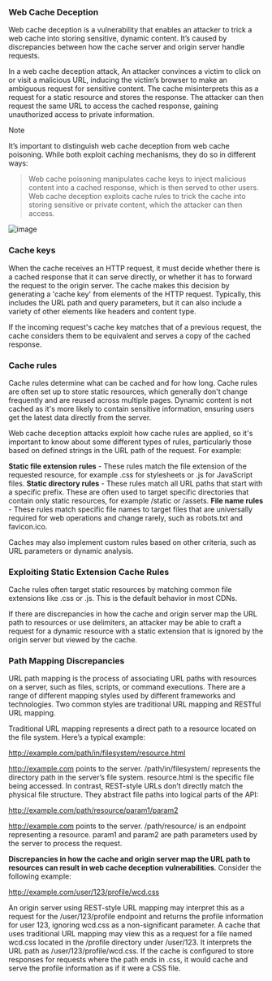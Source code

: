 ### Web Cache Deception

Web cache deception is a vulnerability that enables an attacker to trick a web cache into storing sensitive, dynamic content. It’s caused by discrepancies
between how the cache server and origin server handle requests.

In a web cache deception attack, An attacker convinces a victim to click on or visit a malicious URL, inducing the victim’s browser to make an ambiguous request for 
sensitive content. The cache misinterprets this as a request for a static resource and stores the response. The attacker can then request the same URL to access
the cached response, gaining unauthorized access to private information.

Note

It’s important to distinguish web cache deception from web cache poisoning. While both exploit caching mechanisms, they do so in different ways:

 > Web cache poisoning manipulates cache keys to inject malicious content into a cached response, which is then served to other users.
 > Web cache deception exploits cache rules to trick the cache into storing sensitive or private content, which the attacker can then access.

![image](https://github.com/user-attachments/assets/63ac5d8b-5fa2-46bf-bbc2-882a9ddb9974)

### Cache keys
When the cache receives an HTTP request, it must decide whether there is a cached response that it can serve directly, or whether it has to forward the request to
the origin server. The cache makes this decision by generating a 'cache key' from elements of the HTTP request. Typically, this includes the URL path and query
parameters, but it can also include a variety of other elements like headers and content type.

If the incoming request's cache key matches that of a previous request, the cache considers them to be equivalent and serves a copy of the cached response.

### Cache rules
Cache rules determine what can be cached and for how long. Cache rules are often set up to store static resources, which generally don't change frequently and 
are reused across multiple pages. Dynamic content is not cached as it's more likely to contain sensitive information, ensuring users get the latest data directly
from the server.

Web cache deception attacks exploit how cache rules are applied, so it's important to know about some different types of rules, particularly those based on
defined strings in the URL path of the request. For example:

**Static file extension rules** - These rules match the file extension of the requested resource, for example .css for stylesheets or .js for JavaScript files.
**Static directory rules** - These rules match all URL paths that start with a specific prefix. These are often used to target specific directories that contain
only static resources, for example /static or /assets.
**File name rules** - These rules match specific file names to target files that are universally required for web operations and change rarely, such as robots.txt 
and favicon.ico.

Caches may also implement custom rules based on other criteria, such as URL parameters or dynamic analysis.


### Exploiting Static Extension Cache Rules

Cache rules often target static resources by matching common file extensions like .css or .js. This is the default behavior in most CDNs.

If there are discrepancies in how the cache and origin server map the URL path to resources or use delimiters, an attacker may be able to craft a request for
a dynamic resource with a static extension that is ignored by the origin server but viewed by the cache.

### Path Mapping Discrepancies

URL path mapping is the process of associating URL paths with resources on a server, such as files, scripts, or command executions. There are a range of different
mapping styles used by different frameworks and technologies. Two common styles are traditional URL mapping and RESTful URL mapping.

Traditional URL mapping represents a direct path to a resource located on the file system. Here’s a typical example:

http://example.com/path/in/filesystem/resource.html

http://example.com points to the server.
/path/in/filesystem/ represents the directory path in the server’s file system.
resource.html is the specific file being accessed.
In contrast, REST-style URLs don’t directly match the physical file structure. They abstract file paths into logical parts of the API:

http://example.com/path/resource/param1/param2

http://example.com points to the server.
/path/resource/ is an endpoint representing a resource.
param1 and param2 are path parameters used by the server to process the request.

**Discrepancies in how the cache and origin server map the URL path to resources can result in web cache deception vulnerabilities**. 
Consider the following example:

http://example.com/user/123/profile/wcd.css

An origin server using REST-style URL mapping may interpret this as a request for the /user/123/profile endpoint and returns the profile information for user
123, ignoring wcd.css as a non-significant parameter.
A cache that uses traditional URL mapping may view this as a request for a file named wcd.css located in the /profile directory under /user/123. It interprets
the URL path as /user/123/profile/wcd.css. If the cache is configured to store responses for requests where the path ends in .css, it would cache and serve the
profile information as if it were a CSS file.

